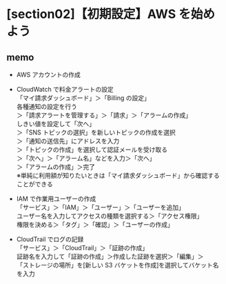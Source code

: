 # [section02]【初期設定】AWS を始めよう

## memo

- AWS アカウントの作成
- CloudWatch で料金アラートの設定  
   「マイ請求ダッシュボード」＞「Billing の設定」  
   各種通知の設定を行う  
   ＞「請求アラートを管理する」＞「請求」＞「アラームの作成」  
   しきい値を設定して「次へ」  
   ＞「SNS トピックの選択」を新しいトピックの作成を選択  
   ＞「通知の送信先」にアドレスを入力  
   ＞「トピックの作成」を選択して認証メールを受け取る  
   ＞「次へ」＞「アラーム名」などを入力＞「次へ」  
   ＞「アラームの作成」＞完了  
   ※単純に利用額が知りたいときは「マイ請求ダッシュボード」から確認することができる

- IAM で作業用ユーザーの作成  
   「サービス」＞「IAM」＞「ユーザー」＞「ユーザーを追加」  
   ユーザー名を入力してアクセスの種類を選択する＞「アクセス権限」  
   権限を決める＞「タグ」＞「確認」＞「ユーザーの作成」

- CloudTrail でログの記録  
   「サービス」＞「CloudTrail」＞「証跡の作成」  
   証跡名を入力して「証跡の作成」＞作成した証跡を選択＞「編集」＞  
   「ストレージの場所」を[新しい S3 バケットを作成]を選択してバケット名を入力

